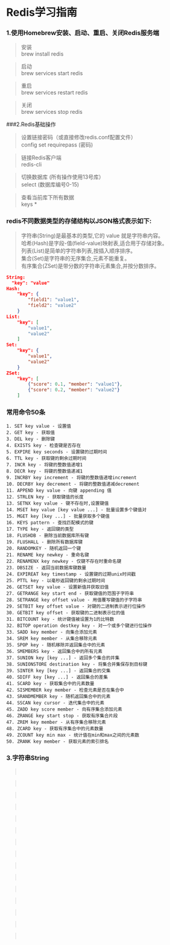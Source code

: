# Redis学习指南
### 1.使用Homebrew安装、启动、重启、关闭Redis服务端
> 安装<br>
> brew install redis 

> 启动<br>
> brew services start redis

> 重启<br>
> brew services restart redis
 
> 关闭<br>
> brew services stop redis

###2.Redis基础操作
> 设置链接密码（或直接修改redis.conf配置文件）<br>
> config set requirepass (密码)

> 链接Redis客户端<br>
> redis-cli

> 切换数据库 (所有操作使用13号库）<br>
> select (数据库编号0-15)

> 查看当前库下所有数据<br>
> keys *

### redis不同数据类型的存储结构以JSON格式表示如下:
>字符串(String)是最基本的类型,它的 value 就是字符串内容。<br>
 哈希(Hash)是字段-值(field-value)映射表,适合用于存储对象。<br>
 列表(List)是简单的字符串列表,按插入顺序排序。<br>
 集合(Set)是字符串的无序集合,元素不能重复。<br>
 有序集合(ZSet)是带分数的字符串元素集合,并按分数排序。<br>
```json
String:
  "key": "value"
Hash:
    "key": {
        "field1": "value1",
        "field2": "value2"
    }
List:
    "key": [
        "value1",
        "value2"
    ]
Set:
    "key": {
        "value1",
        "value2"
    }
ZSet:
    "key": [
        {"score": 0.1, "member": "value1"},
        {"score": 0.2, "member": "value2"}
    ]
```

### 常用命令50条
```
1. SET key value - 设置值
2. GET key - 获取值
3. DEL key - 删除键
4. EXISTS key - 检查键是否存在
5. EXPIRE key seconds - 设置键的过期时间
6. TTL key - 获取键的剩余过期时间
7. INCR key - 将键的整数值递增1
8. DECR key - 将键的整数值递减1
9. INCRBY key increment - 将键的整数值递增increment
10. DECRBY key decrement - 将键的整数值递减decrement
11. APPEND key value - 向键 appending 值
12. STRLEN key - 获取键值的长度
13. SETNX key value - 键不存在时,设置键值
14. MSET key value [key value ...] - 批量设置多个键值对
15. MGET key [key ...] - 批量获取多个键值
16. KEYS pattern - 查找匹配模式的键
17. TYPE key - 返回键的类型
18. FLUSHDB - 删除当前数据库所有键
19. FLUSHALL - 删除所有数据库键
20. RANDOMKEY - 随机返回一个键
21. RENAME key newkey - 重命名键
22. RENAMENX key newkey - 仅键不存在时重命名键
23. DBSIZE - 返回当前数据库键数量
24. EXPIREAT key timestamp - 设置键的过期unix时间戳
25. PTTL key - 以毫秒返回键的剩余过期时间
26. GETSET key value - 设置新值并获取旧值
27. GETRANGE key start end - 获取键值的范围子字符串
28. SETRANGE key offset value - 用值覆写键值的子字符串
29. SETBIT key offset value - 对键的二进制表示进行位操作
30. GETBIT key offset - 获取键的二进制表示位的值
31. BITCOUNT key - 统计键值被设置为1的比特数
32. BITOP operation destkey key - 对一个或多个键进行位操作
33. SADD key member - 向集合添加元素
34. SREM key member - 从集合移除元素
35. SPOP key - 随机移除并返回集合中的元素
36. SMEMBERS key - 返回集合中的所有元素
37. SUNION key [key ...] - 返回多个集合的并集
38. SUNIONSTORE destination key - 将集合并集保存到目标键
39. SINTER key [key ...] - 返回集合的交集
40. SDIFF key [key ...] - 返回集合的差集
41. SCARD key - 获取集合中的元素数量
42. SISMEMBER key member - 检查元素是否在集合中
43. SRANDMEMBER key - 随机返回集合中的元素
44. SSCAN key cursor - 迭代集合中的元素
45. ZADD key score member - 向有序集合添加元素
46. ZRANGE key start stop - 获取有序集合片段
47. ZREM key member - 从有序集合移除元素
48. ZCARD key - 获取有序集合中的元素数量
49. ZCOUNT key min max - 统计值在min和max之间的元素数
50. ZRANK key member - 获取元素的索引排名 
```



### 3.字符串String
> <br>
>

> <br>
>

> <br>
>

> <br>
>

> <br>
>

> <br>
>

> <br>
>

> <br>
>

> <br>
>

> <br>
>

> <br>
>

> <br>
>

> <br>
>

> <br>
>

> <br>
>
